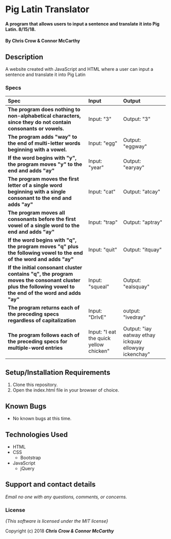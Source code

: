 # Pig Latin Translator

#### A program that allows users to input a sentence and translate it into Pig Latin. 8/15/18.

#### By **Chris Crow & Connor McCarthy**

## Description

A website created with JavaScript and HTML where a user can input a sentence and translate it into Pig Latin


### Specs
| Spec | Input | Output |
| :-------------     | :------------- | :------------- |
| **The program does nothing to non-alphabetical characters, since they do not contain consonants or vowels.** | Input: "3" | Output: "3" |
| **The program adds "way" to the end of multi-letter words beginning with a vowel.** | Input: "egg" | Output: "eggway" |
| **If the word begins with "y", the program moves "y" to the end and adds "ay"** | Input: "year" | Output: "earyay" |
| **The program moves the first letter of a single word beginning with a single consonant to the end and adds "ay"** | Input: "cat" | Output: "atcay" |
| **The program moves all consonants before the first vowel of a single word to the end and adds "ay"**| Input: "trap" | Output: "aptray"|
| **If the word begins with "q", the program moves "q" plus the following vowel to the end of the word and adds "ay"** | Input: "quit" | Output: "itquay" |
| **If the initial consonant cluster contains "q", the program moves the consonant cluster plus the following vowel to the end of the word and adds "ay"** | Input: "squeal" | Output: "ealsquay" |
| **The program returns each of the preceding specs regardless of capitalization** | Input: "DrIvE" | output: "ivedray" |
| **The program follows each of the preceding specs for multiple-word entries** | Input: "I eat the quick yellow chicken" | Output: "iay eatway ethay ickquay ellowyay ickenchay" |


## Setup/Installation Requirements

1. Clone this repository.
2. Open the index.html file in your browser of choice.

## Known Bugs
* No known bugs at this time.

## Technologies Used
* HTML
* CSS
  * Bootstrap
* JavaScript
  * jQuery

## Support and contact details

_Email no one with any questions, comments, or concerns._

### License

*{This software is licensed under the MIT license}*

Copyright (c) 2018 **_Chris Crow & Connor McCarthy_**
